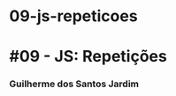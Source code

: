 # 09-js-repeticoes

# #09 - JS: Repetições

### Guilherme dos Santos Jardim

[comment]: <> (Guilherme dos Santos Jardim)